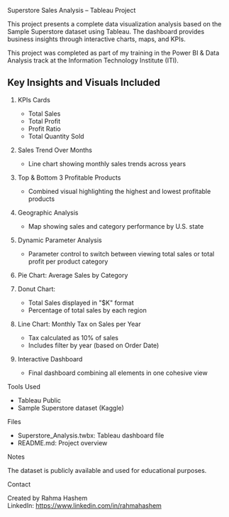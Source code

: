 Superstore Sales Analysis – Tableau Project

This project presents a complete data visualization analysis based on the Sample Superstore dataset using Tableau.
The dashboard provides business insights through interactive charts, maps, and KPIs.

This project was completed as part of my training in the Power BI & Data Analysis track at the Information Technology Institute (ITI).

Key Insights and Visuals Included
----------------------------------
1. KPIs Cards
   - Total Sales
   - Total Profit
   - Profit Ratio
   - Total Quantity Sold

2. Sales Trend Over Months
   - Line chart showing monthly sales trends across years

3. Top & Bottom 3 Profitable Products
   - Combined visual highlighting the highest and lowest profitable products

4. Geographic Analysis
   - Map showing sales and category performance by U.S. state

5. Dynamic Parameter Analysis
   - Parameter control to switch between viewing total sales or total profit per product category

6. Pie Chart: Average Sales by Category

7. Donut Chart:
   - Total Sales displayed in "$K" format
   - Percentage of total sales by each region

8. Line Chart: Monthly Tax on Sales per Year
   - Tax calculated as 10% of sales
   - Includes filter by year (based on Order Date)

9. Interactive Dashboard
   - Final dashboard combining all elements in one cohesive view

Tools Used

- Tableau Public
- Sample Superstore dataset (Kaggle)

Files

- Superstore_Analysis.twbx: Tableau dashboard file
- README.md: Project overview

Notes

The dataset is publicly available and used for educational purposes.

Contact

Created by Rahma Hashem  
LinkedIn: https://www.linkedin.com/in/rahmahashem  
